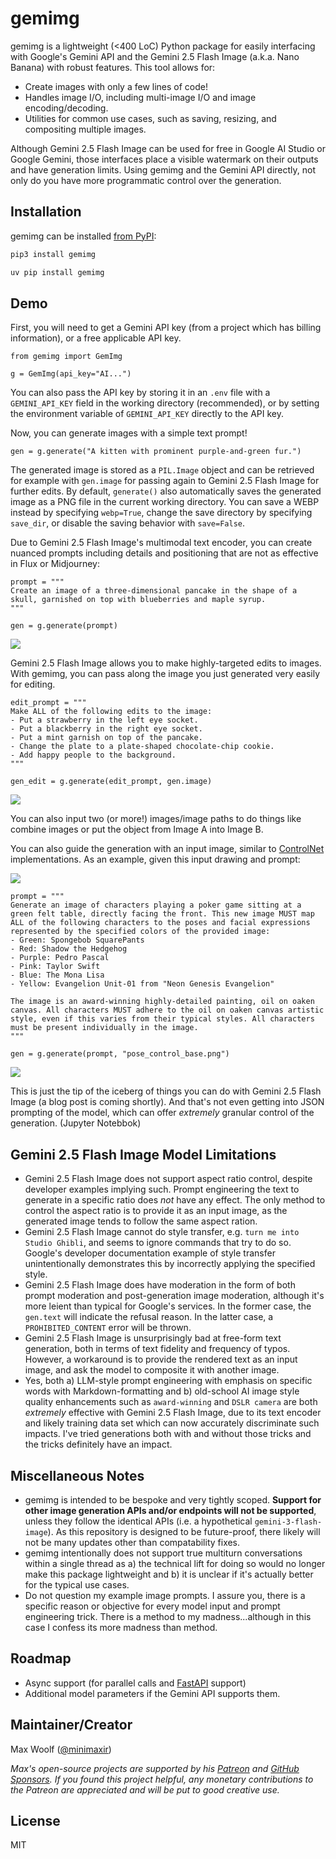 # gemimg

gemimg is a lightweight (<400 LoC) Python package for easily interfacing with Google's Gemini API and the Gemini 2.5 Flash Image (a.k.a. Nano Banana) with robust features. This tool allows for:

- Create images with only a few lines of code!
- Handles image I/O, including multi-image I/O and image encoding/decoding.
- Utilities for common use cases, such as saving, resizing, and compositing multiple images.

Although Gemini 2.5 Flash Image can be used for free in Google AI Studio or Google Gemini, those interfaces place a visible watermark on their outputs and have generation limits. Using gemimg and the Gemini API directly, not only do you have more programmatic control over the generation.

## Installation

gemimg can be installed [from PyPI](https://pypi.org/project/gemimg/):

```sh
pip3 install gemimg
```

```sh
uv pip install gemimg
```

## Demo

First, you will need to get a Gemini API key (from a project which has billing information), or a free applicable API key.

```py3
from gemimg import GemImg

g = GemImg(api_key="AI...")
```

You can also pass the API key by storing it in an `.env` file with a `GEMINI_API_KEY` field in the working directory (recommended), or by setting the environment variable of `GEMINI_API_KEY` directly to the API key.

Now, you can generate images with a simple text prompt!

```py3
gen = g.generate("A kitten with prominent purple-and-green fur.")
```

The generated image is stored as a `PIL.Image` object and can be retrieved for example with `gen.image` for passing again to Gemini 2.5 Flash Image for further edits. By default, `generate()` also automatically saves the generated image as a PNG file in the current working directory. You can save a WEBP instead by specifying `webp=True`, change the save directory by specifying `save_dir`, or disable the saving behavior with `save=False`.

Due to Gemini 2.5 Flash Image's multimodal text encoder, you can create nuanced prompts including details and positioning that are not as effective in Flux or Midjourney:

```py3
prompt = """
Create an image of a three-dimensional pancake in the shape of a skull, garnished on top with blueberries and maple syrup.
"""

gen = g.generate(prompt)
```

![](/docs/notebooks/gens/7fm8aJD0Lp6ymtkPpqvn0QU@0.5x.webp)

Gemini 2.5 Flash Image allows you to make highly-targeted edits to images. With gemimg, you can pass along the image you just generated very easily for editing.

```py3
edit_prompt = """
Make ALL of the following edits to the image:
- Put a strawberry in the left eye socket.
- Put a blackberry in the right eye socket.
- Put a mint garnish on top of the pancake.
- Change the plate to a plate-shaped chocolate-chip cookie.
- Add happy people to the background.
"""

gen_edit = g.generate(edit_prompt, gen.image)
```

![](/docs/notebooks/gens/Yfu8aIfpHufVz7IP4_WEsAc@0.5x.webp)

You can also input two (or more!) images/image paths to do things like combine images or put the object from Image A into Image B.

You can also guide the generation with an input image, similar to [ControlNet](https://github.com/lllyasviel/ControlNet) implementations. As an example, given this input drawing and prompt:

![](docs/files/pose_control_base.png)

```py3
prompt = """
Generate an image of characters playing a poker game sitting at a green felt table, directly facing the front. This new image MUST map ALL of the following characters to the poses and facial expressions represented by the specified colors of the provided image:
- Green: Spongebob SquarePants
- Red: Shadow the Hedgehog
- Purple: Pedro Pascal
- Pink: Taylor Swift
- Blue: The Mona Lisa
- Yellow: Evangelion Unit-01 from "Neon Genesis Evangelion"

The image is an award-winning highly-detailed painting, oil on oaken canvas. All characters MUST adhere to the oil on oaken canvas artistic style, even if this varies from their typical styles. All characters must be present individually in the image.
"""

gen = g.generate(prompt, "pose_control_base.png")
```

![](docs/notebooks/gens/qEC-aPT-Joahz7IP07Lo4Qw.webp)

This is just the tip of the iceberg of things you can do with Gemini 2.5 Flash Image (a blog post is coming shortly). And that's not even getting into JSON prompting of the model, which can offer _extremely_ granular control of the generation. (Jupyter Notebbok)

## Gemini 2.5 Flash Image Model Limitations

- Gemini 2.5 Flash Image does not support aspect ratio control, despite developer examples implying such. Prompt engineering the text to generate in a specific ratio does _not_ have any effect. The only method to control the aspect ratio is to provide it as an input image, as the generated image tends to follow the same aspect ration.
- Gemini 2.5 Flash Image cannot do style transfer, e.g. `turn me into Studio Ghibli`, and seems to ignore commands that try to do so. Google's developer documentation example of style transfer unintentionally demonstrates this by incorrectly applying the specified style.
- Gemini 2.5 Flash Image does have moderation in the form of both prompt moderation and post-generation image moderation, although it's more leient than typical for Google's services. In the former case, the `gen.text` will indicate the refusal reason. In the latter case, a `PROHIBITED_CONTENT` error will be thrown.
- Gemini 2.5 Flash Image is unsurprisingly bad at free-form text generation, both in terms of text fidelity and frequency of typos. However, a workaround is to provide the rendered text as an input image, and ask the model to composite it with another image.
- Yes, both a) LLM-style prompt engineering with emphasis on specific words with Markdown-formatting and b) old-school AI image style quality enhancements such as `award-winning` and `DSLR camera` are both _extremely_ effective with Gemini 2.5 Flash Image, due to its text encoder and likely training data set which can now accurately discriminate such impacts. I've tried generations both with and without those tricks and the tricks definitely have an impact.

## Miscellaneous Notes

- gemimg is intended to be bespoke and very tightly scoped. **Support for other image generation APIs and/or endpoints will not be supported**, unless they follow the identical APIs (i.e. a hypothetical `gemini-3-flash-image`). As this repository is designed to be future-proof, there likely will not be many updates other than compatability fixes.
- gemimg intentionally does not support true multiturn conversations within a single thread as a) the technical lift for doing so would no longer make this package lightweight and b) it is unclear if it's actually better for the typical use cases.
- Do not question my example image prompts. I assure you, there is a specific reason or objective for every model input and prompt engineering trick. There is a method to my madness...although in this case I confess its more madness than method.

## Roadmap

- Async support (for parallel calls and [FastAPI](https://fastapi.tiangolo.com) support)
- Additional model parameters if the Gemini API supports them.

## Maintainer/Creator

Max Woolf ([@minimaxir](https://minimaxir.com))

_Max's open-source projects are supported by his [Patreon](https://www.patreon.com/minimaxir) and [GitHub Sponsors](https://github.com/sponsors/minimaxir). If you found this project helpful, any monetary contributions to the Patreon are appreciated and will be put to good creative use._

## License

MIT
